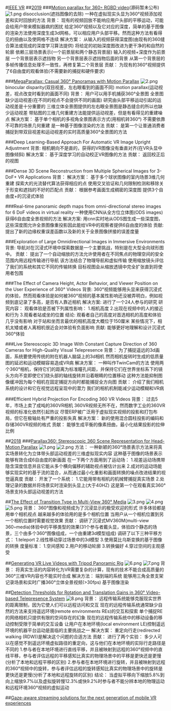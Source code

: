 #[IEEE VR](http://ieeevr.org/2018/program/papers.html?tdsourcetag=s_pcqq_aiomsg#papers1)
##[2019](http://ieeevr.org/2019/program/papers.html)
###[Motion parallax for 360◦ RGBD video](http://webdiis.unizar.es/~aserrano/projects/VR-6dof)(源码暂未公布)
<img src="https://i.loli.net/2019/03/19/5c9049bb12fb8.png" alt="1.png" title="1.png" />
disocclusion(遮挡图像的去除)
一种在虚拟现实头显为360°视频添加视差和实时回放的方法
背景：
现有的视频回放不能响应用户头部的平移运动，可能会给用户带来模拟器病的困扰
给定360°视频以及它对应的深度，简单的基于图像的渲染方法使用深度生成3d网格，可以相应用户头部平移。然而这种方法有看得见的扭曲以及使网格不连续
解决方案：
从输入的视频获得深度图(由现有的360缝合算法或现成的深度学习算法提供)
将给定的初始深度图改进为更干净的和自然的轮廓
依赖三层场景表示(一个前景层和两个静态背景层)
输入的视频+深度作为前景层
一个背景层表示遮挡物
另一个背景层表示遮挡物后面的背景
从第一个背景层的多帧传播信息处理不一致性，再修复第二个背景层
贡献：
为现有的360°视频提供了6自由度的观看体验(不需要新的捕捉和硬件要求)

###[MegaParallax: Casual 360° Panoramas with Motion Parallax](https://ieeexplore.ieee.org/abstract/document/8651483)
<img src="https://i.loli.net/2019/03/19/5c9054295040f.png" alt="2.png" title="2.png" />
binocular disparity(双目视差，左右眼看到的画面不同)
motion parallax(运动视差，视点改变时看到的画面不同)
背景：
用户可以用手机捕获360°全景图
全景图缺少运动视差(在不同的视点不会提供不同的画面)
研究由头部平移运动引起的运动视差是十分重要的
三维立体全景图提供的左右眼全景图是静态缝合的所以也缺少运动视差
带贴图的三维几何重建方法能提供运动视差，但是有看得见的重建噪点
解决方案：
基于单个相机的多视角全景图表示方式(用相机转360°)
不需要依靠不可靠的场景几何重建
是一种基于图像渲染的方法
贡献：
是第一个让普通消费者捕捉到带双目视差和运动视差的实时高质量360°全景图的方法

###Deep Learning-Based Approach For Automatic VR Image Upright Adjustment
背景:
相机朝向不是直的，获得的VR图像没有垂直对齐(在VR头显中图像倾斜)
解决方案：
基于深度学习的自动校正VR图像的方法
贡献：
返回校正后的视图

###Dense 3D Scene Reconstruction from Multiple Spherical Images for 3-DoF+ VR Applications
背景：
解决方案：
基于多个球状图像的室内场景3维几何重建
探索大的光流替代算法获得相应的点
使用交叉验证和几何限制检测和移除关于形变和遮挡的不好的匹配点
贡献：
根据参考画面生成稠密的深度图
提供3个自由度+的沉浸式体验

###Real-time panoramic depth maps from omni-directional stereo images for 6 DoF videos in virtual reality
一种使用CNN从全方位立体图(ODS images)获得6自由度全景视频的方法
解决方案:
用cnn实时地从ODS图生成一些深度图，这些深度图允许全景图像重投影因此能给VR中的观察者提供6自由度的体验
贡献:
提出了新的边缘权重误差函数以及新的关于全景图像拼接的误差度量

###Exploration of Large Omnidirectional Images in Immersive Environments
背景:
导航对在沉浸式环境中探索数据是一个主要挑战，特别是在大型全向球形图中。
贡献：
提出了一个自动缩放的方法允许使用者在不同焦点的物理空间的安全范围内用远程传输进行导航
该方法结合了物理导航和虚拟传输
使用缩放镜头评估了我们的系统和其它不同的传输转换
目标视图会从缩放透镜中完全扩张直到将使用者包围

###The Effect of Camera Height, Actor Behavior, and Viewer Position on the User Experience of 360° Videos
背景:
360°视频能够用头显来获得沉浸式的体验，然而观看体验是如何被360°视频的基本属性影响还没被弄明白，例如视频到底记录了多高，是否有人靠近相机
解决方案:
进行了一个24人参与的研究
研究内容：
观看体验是否被下列属性影响：
1.相机高度
2.出现在视频中的人的接近和行为
3.观看者站或坐的位置
结论:
观看者自己的高度对首选相机的高度和体验几乎没有影响
对于站和坐而言最优的相机高度大概位于150厘米
某些情况下，相机太矮或者人离相机很近会对体验有负面影响
贡献:
能够更好地理解和设计沉浸式360°体验

###Live Stereoscopic 3D Image With Constant Capture Direction of 360 Cameras for High-Quality Visual Telepresence
背景：
为了捕捉遥远的3d画面，系统要使用传统的附在机器人脑袋上的3d相机
然而相机旋转时生成的低质量图的延迟和运动模糊容易造成VR病
解决方案：
一种叫作TwinCam的方法
使用两个360°相机，保持它们的距离为标准瞳孔间距，并保持它们在世界坐标系下的镜头方向不变即使它们绕头部的轴线旋转并沿着眼睛的位置移动
这种方法能抑制图像缓冲因为每个相机在固定捕捉方向时都能捕捉全方向图
贡献：
介绍了我们相机系统的设计和它在视觉远程呈现中的潜力
我们的相机机制能减少运动模糊和VR病

###Efficient Hybrid Projection For Encoding 360 VR Videos
背景：
过去5年，市场上卖了成吨的360VR相机
360VR视频无所不在，然而数字工业的360VR视频的标准化依然引起热议
尽管ERP被广泛用于虚拟现实视频的投影和打包布局，但它在极轴处有严重的投影失真
解决方案：
新的使用混合圆柱投影的编码和存储360VR视频的格式
贡献：
能够生成平衡的像素扭曲，最小化结果投影的拉伸比例

##[2018](http://ieeevr.org/2018/program/papers.html)
###[Parallax360: Stereoscopic 360 Scene Representation for Head-Motion Parallax](https://ieeexplore.ieee.org/abstract/document/8260916)
<img src="https://i.loli.net/2019/03/19/5c90f22cc34b5.png" alt="1.png" title="1.png" />
<img src="https://i.loli.net/2019/03/19/5c90f5888cdfc.png" alt="2.png" title="2.png" />
方法：
一种新颖的360°场景表示方法来将真实场景转化为立体带头部运动视差的三维虚拟现实内容
这种基于图像的场景表示能够有效合成6自由度的新画面
在一下两个方面用到了运动场：
1.视差运动场携带隐含深度信息并且它能从多个横向偏移的辅助视点被估计出来
2.成对的运动场能够实现实时的基于流的混合，从而通过最小化重影和画面转换的噪点改进结果的视觉逼真度
贡献：
开发了一个系统：
1.它能用带有相机的机械臂捕捉真实场景
2.处理记录的数据并将场景实时渲染到头显上(大于40HZ)
这是第一个在观看真实360°场景支持头部运动视差的方法

##[The Effect of Transition Type in Multi-View 360° Media](https://ieeexplore.ieee.org/abstract/document/8260946)
<img src="https://i.loli.net/2019/03/19/5c90fc600a91d.png" alt="3.png" title="3.png" />
<img src="https://i.loli.net/2019/03/19/5c90fc5e647b8.png" alt="4.png" title="4.png" />
<img src="https://i.loli.net/2019/03/19/5c90fc61149a4.png" alt="5.png" title="5.png" />
背景：
360°图像和视频成为了沉浸显示的极受欢迎的形式
许多体验都是用单个相机视点
越来越多的体验用的是多个相机位置
当用户从一个相机位置到另一个相机位置时需要视觉效果
贡献：
调研了沉浸式MV360M(multi-view 360◦media)体验中的平移类型的效果(31个参与者戴头显，体验四个静态的场景，三个由多个360°图像组成，一个由重建3d模型组成)
调研了以下三种平移方式：
1.teleport
2.线性移动穿过场景中的3d模型
3.使用莫比乌斯变换的基于图像的转换
度量标准：
1.空间感知
2.用户的移动轮廓
3.转换偏好
4.穿过空间的主观感受

##[Generating VR Live Videos with Tripod Panoramic Rig](https://ieeexplore.ieee.org/abstract/document/8448283)
<img src="https://i.loli.net/2019/03/19/5c91085051f6a.png" alt="6.png" title="6.png" />
<img src="https://i.loli.net/2019/03/19/5c9108504e811.png" alt="7.png" title="7.png" />
背景：
将真实生活的内容转化为VR需要复杂的计算，现有的技术不能合成高质量的360°三维VR内容也不能实时合成
解决方法：
端到端的系统
能够用三角全景支架记录场景和实时广播360°立体全景视频(>30fps)
基于图像渲染

##[Detection Thresholds for Rotation and Translation Gains in 360° Video-based Telepresence System](https://ieeexplore.ieee.org/abstract/document/8314105)
<img src="https://i.loli.net/2019/03/19/5c910a94b3397.png" alt="8.png" title="8.png" />
背景：
远程传输系统能够克服现实世界的距离限制，因为它使人们可以远程访问和交互
现在的远程传输系统通常缺少自然的方法来支持遥远环境(remote environments REs)的交互和探索
单个捕捉RE的网络相机只提供有限的空间存在的幻象
现在的远程传输系统中的移动设备的移动控制受限于简单的交互设备
让用户在本地环境(local environment LE)控制遥远环境的机器平台运动是面临的主要挑战之一
解决方案：
重定向行走(redirected walking (RDW))是解决这个问题的合适方法
贡献：
进行了两个实验：
多少人可以在感觉不到遥远环境虚拟路径的重定向，这与他们在本地环境的实际行走路径是不同的
1.参与者在本地环境进行直线平移，并且被映射到远程的360°视频中的直线平移，参与者评估远程的平移感知比真实的物理场景中的平移是更快还是更慢(分析了本地和远程平移的区别)
2.参与者在本地环境进行旋转，并且被映射到远程的360°视频中的旋转，参与者评估远程的旋转感知比真实的物理场景中的旋转是更快还是更慢(分析了本地和远程旋转的区别)
结论：
当虚拟平移向下缩放5.8%到向上缩放9.7%以及虚拟旋转慢12.3%或快9.2%时参与者不能分辨本地的物理运动和远程环境360°视频的虚拟运动

##[Gaze-aware streaming solutions for the next generation of mobile VR experiences](https://ieeexplore.ieee.org/abstract/document/8269373)